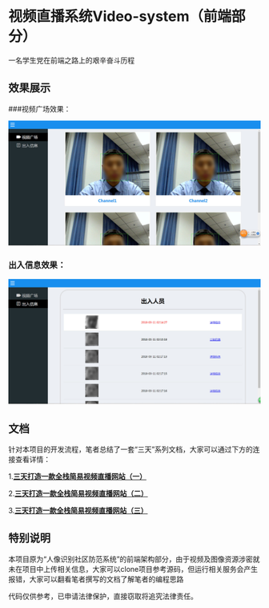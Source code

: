 # 视频直播系统Video-system（前端部分）

一名学生党在前端之路上的艰辛奋斗历程



## 效果展示

###视频广场效果：

![channel](docs/channel.jpg)

### 出入信息效果：

![info](docs/info.jpg)



## 文档

针对本项目的开发流程，笔者总结了一套“三天”系列文档，大家可以通过下方的连接查看详情：

1.[**三天打造一款全栈简易视频直播网站（一）**](https://github.com/jerryOnlyZRJ/video-system/blob/master/docs/%E4%B8%89%E5%A4%A9%E6%89%93%E9%80%A0%E4%B8%80%E6%AC%BE%E5%85%A8%E6%A0%88%E7%AE%80%E6%98%93%E8%A7%86%E9%A2%91%E7%9B%B4%E6%92%AD%E7%BD%91%E7%AB%99%EF%BC%88%E4%B8%80%EF%BC%89.md)

2.[**三天打造一款全栈简易视频直播网站（二）**](https://github.com/jerryOnlyZRJ/video-system/blob/master/docs/%E4%B8%89%E5%A4%A9%E6%89%93%E9%80%A0%E4%B8%80%E6%AC%BE%E5%85%A8%E6%A0%88%E7%AE%80%E6%98%93%E8%A7%86%E9%A2%91%E7%9B%B4%E6%92%AD%E7%BD%91%E7%AB%99%EF%BC%88%E4%BA%8C%EF%BC%89.md)

3.[**三天打造一款全栈简易视频直播网站（三）**](https://github.com/jerryOnlyZRJ/video-system/blob/master/docs/%E4%B8%89%E5%A4%A9%E6%89%93%E9%80%A0%E4%B8%80%E6%AC%BE%E5%85%A8%E6%A0%88%E7%AE%80%E6%98%93%E8%A7%86%E9%A2%91%E7%9B%B4%E6%92%AD%E7%BD%91%E7%AB%99%EF%BC%88%E4%B8%89%EF%BC%89.md)



## 特别说明

本项目原为“人像识别社区防范系统”的前端架构部分，由于视频及图像资源涉密就未在项目中上传相关信息，大家可以clone项目参考源码，但运行相关服务会产生报错，大家可以翻看笔者撰写的文档了解笔者的编程思路

代码仅供参考，已申请法律保护，直接窃取将追究法律责任。